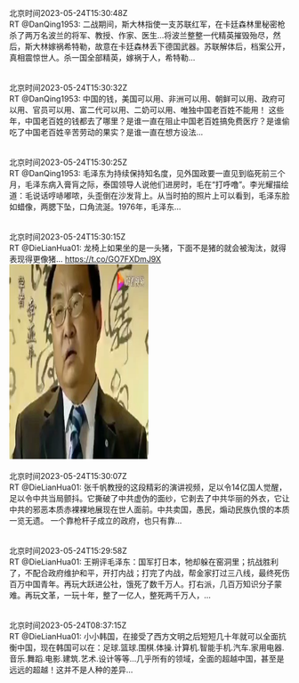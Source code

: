 北京时间2023-05-24T15:30:48Z<br>RT @DanQing1953: 二战期间，斯大林指使一支苏联红军，在卡廷森林里秘密枪杀了两万名波兰的将军、教授、作家、医生...将波兰整整一代精英摧毁殆尽，然后，斯大林嫁祸希特勒，故意在卡廷森林丢下德国武器。苏联解体后，档案公开，真相震惊世人。杀一国全部精英，嫁祸于人，希特勒…<br><br><br>北京时间2023-05-24T15:30:32Z<br>RT @DanQing1953: 中国的钱，美国可以用、非洲可以用、朝鲜可以用、政府可以用、官员可以用、富二代可以用、二奶可以用、唯独中国老百姓不能用！
这些年，中国老百姓的钱都去了哪里？是谁一直在阻止中国老百姓搞免费医疗？是谁偷吃了中国老百姓辛苦劳动的果实？是谁一直在想方设法…<br><br><br>北京时间2023-05-24T15:30:25Z<br>RT @DanQing1953: 毛泽东为持续保持知名度，见外国政要一直见到临死前三个月，毛泽东病入膏肓之际，泰国领导人说他们进房时，毛在“打呼噜”。李光耀描绘道：毛说话哼哧嘟哝，头歪倒在沙发背上。从当时拍的照片上可以看到，毛泽东脸如蜡像，两腮下坠，口角流涎。1976年，毛泽东…<br><br><br>北京时间2023-05-24T15:30:15Z<br>RT @DieLianHua01: 龙椅上如果坐的是一头猪，下面不是猪的就会被淘汰，就得表现得更像猪… https://t.co/GO7FXDmJ9X<br><img src='/temp/video/2023/u-Month-5/b-Day-24/DanQing1953/1661273390001397760_0.jpg' width='250' height='350'><br><br>北京时间2023-05-24T15:30:07Z<br>RT @DieLianHua01: 张千帆教授的这段精彩的演讲视频，足以令14亿国人觉醒，足以令中共当局颤抖。它撕破了中共虚伪的面纱，它剥去了中共华丽的外衣，它让中共的邪恶本质赤裸裸地展现在世人面前。中共卖国，愚民，煽动民族仇恨的本质一览无遗。 一个靠枪杆子成立的政府，也只有靠…<br><br><br>北京时间2023-05-24T15:29:58Z<br>RT @DieLianHua01: 王朔评毛泽东：国军打日本，牠却躲在窑洞里；抗战胜利了，不配合政府维护和平，开打内战；打完了内战，帮金家打过三八线，最终死伤百万中国青年。再玩大跃进公社，饿死了数千万人。打右派，几百万知识分子蒙难。再玩文革，一玩十年，整了一亿人，整死两千万人，…<br><br><br>北京时间2023-05-24T08:37:15Z<br>RT @DieLianHua01: 小小韩国，在接受了西方文明之后短短几十年就可以全面抗衡中国，现在韩国可以在：足球.篮球.围棋.体操.计算机.智能手机.汽车.家用电器.音乐.舞蹈.电影.建筑.艺术.设计等等…几乎所有的领域，全面的超越中国，甚至是远远的超越！这并不是人种的差异…<br><br><br>